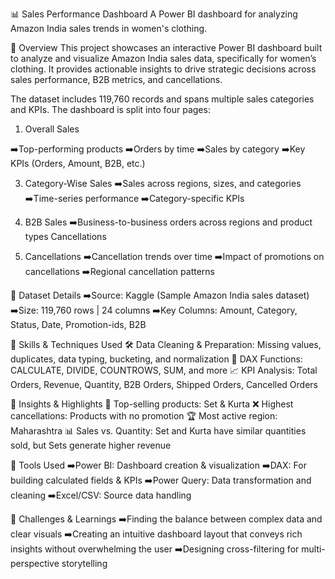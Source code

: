📊 Sales Performance Dashboard
A Power BI dashboard for analyzing Amazon India sales trends in women's clothing.

📝 Overview
This project showcases an interactive Power BI dashboard built to analyze and visualize Amazon India sales data, specifically for women’s clothing. It provides actionable insights to drive strategic decisions across sales performance, B2B metrics, and cancellations.

The dataset includes 119,760 records and spans multiple sales categories and KPIs. The dashboard is split into four pages:

1. Overall Sales

➡️Top-performing products
➡️Orders by time
➡️Sales by category
➡️Key KPIs (Orders, Amount, B2B, etc.)

3. Category-Wise Sales
➡️Sales across regions, sizes, and categories
➡️Time-series performance
➡️Category-specific KPIs

4. B2B Sales
➡️Business-to-business orders across regions and product types Cancellations

5. Cancellations
➡️Cancellation trends over time
➡️Impact of promotions on cancellations
➡️Regional cancellation patterns

📂 Dataset Details
➡️Source: Kaggle (Sample Amazon India sales dataset)
➡️Size: 119,760 rows | 24 columns
➡️Key Columns: Amount, Category, Status, Date, Promotion-ids, B2B

📌 Skills & Techniques Used
🛠 Data Cleaning & Preparation: Missing values, duplicates, data typing, bucketing, and normalization
🧮 DAX Functions: CALCULATE, DIVIDE, COUNTROWS, SUM, and more
📈 KPI Analysis: Total Orders, Revenue, Quantity, B2B Orders, Shipped Orders, Cancelled Orders

📸 Insights & Highlights
👗 Top-selling products: Set & Kurta
❌ Highest cancellations: Products with no promotion
🏆 Most active region: Maharashtra
📊 Sales vs. Quantity: Set and Kurta have similar quantities sold, but Sets generate higher revenue

🧰 Tools Used
➡️Power BI: Dashboard creation & visualization
➡️DAX: For building calculated fields & KPIs
➡️Power Query: Data transformation and cleaning
➡️Excel/CSV: Source data handling

🎯 Challenges & Learnings
➡️Finding the balance between complex data and clear visuals
➡️Creating an intuitive dashboard layout that conveys rich insights without overwhelming the user
➡️Designing cross-filtering for multi-perspective storytelling
